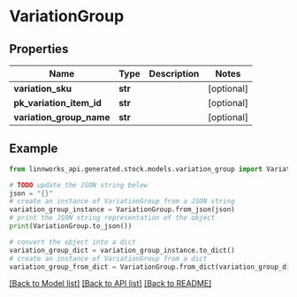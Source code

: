 # VariationGroup


## Properties

Name | Type | Description | Notes
------------ | ------------- | ------------- | -------------
**variation_sku** | **str** |  | [optional] 
**pk_variation_item_id** | **str** |  | [optional] 
**variation_group_name** | **str** |  | [optional] 

## Example

```python
from linnworks_api.generated.stock.models.variation_group import VariationGroup

# TODO update the JSON string below
json = "{}"
# create an instance of VariationGroup from a JSON string
variation_group_instance = VariationGroup.from_json(json)
# print the JSON string representation of the object
print(VariationGroup.to_json())

# convert the object into a dict
variation_group_dict = variation_group_instance.to_dict()
# create an instance of VariationGroup from a dict
variation_group_from_dict = VariationGroup.from_dict(variation_group_dict)
```
[[Back to Model list]](../README.md#documentation-for-models) [[Back to API list]](../README.md#documentation-for-api-endpoints) [[Back to README]](../README.md)


